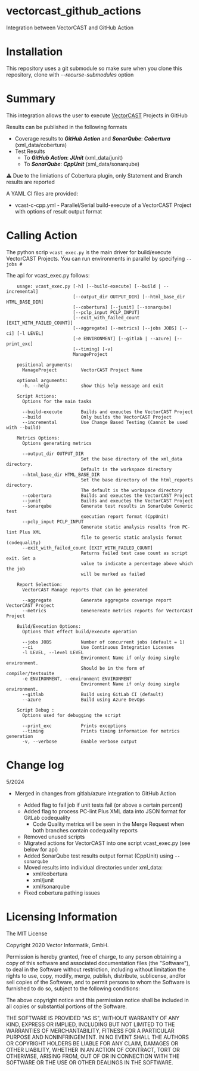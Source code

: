# vectorcast_github_actions

Integration between VectorCAST and GitHub Action

# Installation

This repository uses a git submodule so make sure when you clone this repository, clone with _--recurse-submodules_ option
       
# Summary

This integration allows the user to execute
[VectorCAST](http://vector.com/vectorcast) Projects in GitHub

Results can be published in the following formats
* Coverage results to **_GitHub Action_** and **_SonarQube_**: **_Cobertura_** (xml_data/cobertura)
* Test Results
    * To **_GitHub Action_**: **_JUnit_** (xml_data/junit)
    * To **_SonarQube_**: **_CppUnit_** (xml_data/sonarqube) 

:warning: Due to the limiations of Cobertura plugin, only Statement and Branch results are reported

A YAML CI files are provided:

- vcast-c-cpp.yml - Parallel/Serial build-execute of a VectorCAST Project with options of result output format 

# Calling Action

The python scrip `vcast_exec.py` is the main driver for build/execute VectorCAST Projects.  You can run environments in parallel by specifying `--jobs #`

The api for vcast_exec.py follows:

```
    usage: vcast_exec.py [-h] [--build-execute] [--build | --incremental]
                         [--output_dir OUTPUT_DIR] [--html_base_dir HTML_BASE_DIR]
                         [--cobertura] [--junit] [--sonarqube]
                         [--pclp_input PCLP_INPUT]
                         [--exit_with_failed_count [EXIT_WITH_FAILED_COUNT]]
                         [--aggregate] [--metrics] [--jobs JOBS] [--ci] [-l LEVEL]
                         [-e ENVIRONMENT] [--gitlab | --azure] [--print_exc]
                         [--timing] [-v]
                         ManageProject

    positional arguments:
      ManageProject         VectorCAST Project Name

    optional arguments:
      -h, --help            show this help message and exit

    Script Actions:
      Options for the main tasks

      --build-execute       Builds and exeuctes the VectorCAST Project
      --build               Only builds the VectorCAST Project
      --incremental         Use Change Based Testing (Cannot be used with --build)

    Metrics Options:
      Options generating metrics

      --output_dir OUTPUT_DIR
                            Set the base directory of the xml_data directory.
                            Default is the workspace directory
      --html_base_dir HTML_BASE_DIR
                            Set the base directory of the html_reports directory.
                            The default is the workspace directory
      --cobertura           Builds and exeuctes the VectorCAST Project
      --junit               Builds and exeuctes the VectorCAST Project
      --sonarqube           Generate test results in SonarQube Generic test
                            execution report format (CppUnit)
      --pclp_input PCLP_INPUT
                            Generate static analysis results from PC-lint Plus XML
                            file to generic static analysis format (codequality)
      --exit_with_failed_count [EXIT_WITH_FAILED_COUNT]
                            Returns failed test case count as script exit. Set a
                            value to indicate a percentage above which the job
                            will be marked as failed

    Report Selection:
      VectorCAST Manage reports that can be generated

      --aggregate           Generate aggregate coverage report VectorCAST Project
      --metrics             Genenereate metrics reports for VectorCAST Project

    Build/Execution Options:
      Options that effect build/execute operation

      --jobs JOBS           Number of concurrent jobs (default = 1)
      --ci                  Use Continuous Integration Licenses
      -l LEVEL, --level LEVEL
                            Environment Name if only doing single environment.
                            Should be in the form of compiler/testsuite
      -e ENVIRONMENT, --environment ENVIRONMENT
                            Environment Name if only doing single environment.
      --gitlab              Build using GitLab CI (default)
      --azure               Build using Azure DevOps

    Script Debug :
      Options used for debugging the script

      --print_exc           Prints exceptions
      --timing              Prints timing information for metrics generation
      -v, --verbose         Enable verbose output
```

# Change log
5/2024
* Merged in changes from gitlab/azure integration to GitHub Action

    * Added flag to fail job if unit tests fail (or above a certain percent)
    * Added flag to process PC-lint Plus XML data into JSON format for GitLab codequality
        * Code Quality metrics will be seen in the Merge Request when both branches contain codequality reports
    * Removed unused scripts
    * Migrated actions for VectorCAST into one script vcast_exec.py (see below for api)
    * Added SonarQube test results output format (CppUnit) using `--sonarqube`
    * Moved results into individual directories under xml_data:
        * xml/cobertura
        * xml/junit
        * xml/sonarqube
    * Fixed cobertura pathing issues

# Licensing Information

The MIT License

Copyright 2020 Vector Informatik, GmbH.

Permission is hereby granted, free of charge, to any person obtaining a copy
of this software and associated documentation files (the "Software"), to deal
in the Software without restriction, including without limitation the rights
to use, copy, modify, merge, publish, distribute, sublicense, and/or sell
copies of the Software, and to permit persons to whom the Software is
furnished to do so, subject to the following conditions:

The above copyright notice and this permission notice shall be included in
all copies or substantial portions of the Software.

THE SOFTWARE IS PROVIDED "AS IS", WITHOUT WARRANTY OF ANY KIND, EXPRESS OR
IMPLIED, INCLUDING BUT NOT LIMITED TO THE WARRANTIES OF MERCHANTABILITY,
FITNESS FOR A PARTICULAR PURPOSE AND NONINFRINGEMENT. IN NO EVENT SHALL THE
AUTHORS OR COPYRIGHT HOLDERS BE LIABLE FOR ANY CLAIM, DAMAGES OR OTHER
LIABILITY, WHETHER IN AN ACTION OF CONTRACT, TORT OR OTHERWISE, ARISING FROM,
OUT OF OR IN CONNECTION WITH THE SOFTWARE OR THE USE OR OTHER DEALINGS IN
THE SOFTWARE.

